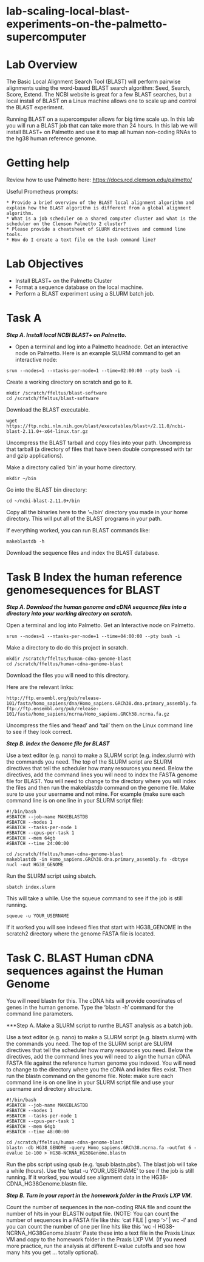 # lab-scaling-local-blast-experiments-on-the-palmetto-supercomputer

# Lab Overview
The Basic Local Alignment Search Tool (BLAST) will perform pairwise alignments using the word-based BLAST search algorithm: Seed, Search, Score, Extend.  The NCBI website is great for a few BLAST searches, but a local install of BLAST on a Linux machine allows one to scale up and control the BLAST experiment. 

Running BLAST on a supercomputer allows for big time scale up.  In this lab you will run a BLAST job that can take more than 24 hours. In this lab we will install BLAST+ on Palmetto and use it to map all human non-coding RNAs to the hg38 human reference genome. 

# Getting help

Review how to use Palmetto here: https://docs.rcd.clemson.edu/palmetto/

Useful Prometheus prompts:

```
* Provide a brief overview of the BLAST local alignment algorithm and explain how the BLAST algorithm is different from a global alignment algorithm. 
* What is a job scheduler on a shared computer cluster and what is the scheduler on the Clemson Palmetto 2 cluster? 
* Please provide a cheatsheet of SLURM directives and command line tools.
* How do I create a text file on the bash command line?
```

# Lab Objectives
* Install BLAST+ on the Palmetto Cluster
* Format a sequence database on the local machine.
* Perform a BLAST experiment using a SLURM batch job.

# Task A

***Step A. Install local NCBI BLAST+ on Palmetto.***

* Open a terminal and log into a Palmetto headnode.
Get an interactive node on Palmetto.  Here is an example SLURM command to get an interactive node:

```
srun --nodes=1 --ntasks-per-node=1 --time=02:00:00 --pty bash -i
```

Create a working directory on scratch and go to it.

```
mkdir /scratch/ffeltus/blast-software
cd /scratch/ffeltus/blast-software
```

Download the BLAST executable.
```
wget https://ftp.ncbi.nlm.nih.gov/blast/executables/blast+/2.11.0/ncbi-blast-2.11.0+-x64-linux.tar.gz
```
Uncompress the BLAST tarball and copy files into your path.
Uncompress that tarball (a directory of files that have been double compressed with tar and gzip applications). 

Make a directory called ‘bin’ in your home directory. 

```
mkdir ~/bin
```
Go into the BLAST bin directory:

```
cd ~/ncbi-blast-2.11.0+/bin
```

Copy all the binaries here to the ‘~/bin’ directory you made in your home directory.  This will put all of the BLAST programs in your path. 

If everything worked, you can run BLAST commands like:

```
makeblastdb -h
```
Download the sequence files and index the BLAST database.

# Task B Index the human reference genomesequences for BLAST

***Step A. Download the human genome and cDNA sequence files into a directory into your working directory on scratch.***

Open a terminal and log into Palmetto.
Get an Interactive node on Palmetto.
```
srun --nodes=1 --ntasks-per-node=1 --time=04:00:00 --pty bash -i
```
Make a directory to do do this project in scratch.

```
mkdir /scratch/ffeltus/human-cdna-genome-blast
cd /scratch/ffeltus/human-cdna-genome-blast
```

Download the files you will need to this directory.

Here are the relevant links:
```
http://ftp.ensembl.org/pub/release-101/fasta/homo_sapiens/dna/Homo_sapiens.GRCh38.dna.primary_assembly.fa.gz
ftp://ftp.ensembl.org/pub/release-101/fasta/homo_sapiens/ncrna/Homo_sapiens.GRCh38.ncrna.fa.gz
```

Uncompress the files and ‘head’ and ‘tail’ them on the Linux command line to see if they look correct.

***Step B. Index the Genome file for BLAST***

Use a text editor (e.g. nano) to make a SLURM script (e.g. index.slurm) with the commands you need.  The top of the SLURM script are SLURM directives that tell the scheduler how many resources you need.  Below the directives, add the command lines you will need to index the FASTA genome file for BLAST. You will need to change to the directory where you will index the files and then run the makeblastdb command on the genome file. Make sure to use your username and not mine. For example (make sure each command line is on one line in your SLURM script file):
```
#!/bin/bash
#SBATCH --job-name MAKEBLASTDB
#SBATCH --nodes 1
#SBATCH --tasks-per-node 1
#SBATCH --cpus-per-task 1
#SBATCH --mem 64gb
#SBATCH --time 24:00:00

cd /scratch/ffeltus/human-cdna-genome-blast
makeblastdb -in Homo_sapiens.GRCh38.dna.primary_assembly.fa -dbtype nucl -out HG38_GENOME
```
Run the SLURM script using sbatch.

```
sbatch index.slurm
```

This will take a while. Use the squeue command to see if the job is still running.

```
squeue -u YOUR_USERNAME
```
If it worked you will see indexed files that start with HG38_GENOME in the scratch2 directory where the genome FASTA file is located.

# Task C. BLAST Human cDNA sequences against the Human Genome
You will need blastn for this.  The cDNA hits will provide coordinates of genes in the human genome. Type the ‘blastn -h’ command for the command line parameters.

***Step A. Make a SLURM script to runthe BLAST analysis as a batch job.

Use a text editor (e.g. nano) to make a SLURM script (e.g. blastn.slurm) with the commands you need.  The top of the SLURM script are SLURM directives that tell the scheduler how many resources you need.  Below the directives, add the command lines you will need to align the human cDNA FASTA file against the reference human genome you indexed. You will need to change to the directory where you the cDNA and index files exist. Then run the blastn command on the genome file. Note: make sure each command line is on one line in your SLURM script file and use your username and directory structure.

```
#!/bin/bash
#SBATCH --job-name MAKEBLASTDB
#SBATCH --nodes 1
#SBATCH --tasks-per-node 1
#SBATCH --cpus-per-task 1
#SBATCH --mem 64gb
#SBATCH --time 48:00:00

cd /scratch/ffeltus/human-cdna-genome-blast
blastn -db HG38_GENOME -query Homo_sapiens.GRCh38.ncrna.fa -outfmt 6 -evalue 1e-100 > HG38-NCRNA_HG38Genome.blastn
```

Run the pbs script using qsub (e.g. ‘qsub blastn.pbs’). The blast job will take a while (hours). Use the ‘qstat -u YOUR_USERNAME’ to see if the job is still running.  If it worked, you would see alignment data in the HG38-CDNA_HG38Genome.blastn file.

***Step B. Turn in your report in the homework folder in the Praxis LXP VM.***

Count the number of sequences in the non-coding RNA file and count the number of hits in your BLASTN output file.  (NOTE: You can count the number of sequences in a FASTA file like this: ‘cat FILE | grep ‘>’ | wc -l’ and you can count the number of one per line hits like this ‘wc -l HG38-NCRNA_HG38Genome.blastn’
Paste these into a text file in the Praxis Linux VM and copy to the homework folder in the Praxis LXP VM.  (If you need more practice, run the analysis at different E-value cutoffs and see how many hits you get … totally optional).

